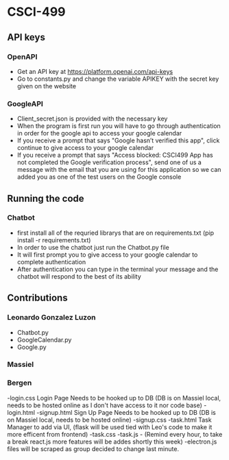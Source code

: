 # CSCI-499

## API keys
### OpenAPI
- Get an API key at https://platform.openai.com/api-keys
- Go to constants.py and change the variable APIKEY with the secret key given on the website

### GoogleAPI
- Client_secret.json is provided with the necessary key
- When the program is first run you will have to go through authentication in order for the 
google api to access your google calendar
- If you receive a prompt that says "Google hasn’t verified this app", click continue to give 
access to your google calendar
- If you receive a prompt that says "Access blocked: CSCI499 App has not completed the Google 
verification process", send one of us a message with the email that you are using for this application
so we can added you as one of the test users on the Google console

## Running the code
### Chatbot
- first install all of the requried librarys that are on requirements.txt (pip install -r requirements.txt)
- In order to use the chatbot just run the Chatbot.py file
- It will first prompt you to give access to your google calendar to complete authentication
- After authentication you can type in the terminal your message and the chatbot will respond to 
the best of its ability

## Contributions
### Leonardo Gonzalez Luzon
- Chatbot.py
- GoogleCalendar.py
- Google.py

### Massiel

### Bergen
-login.css Login Page Needs to be hooked up to DB (DB is on Massiel local, needs to be hosted online as I don't have access to it nor code base)
-login.html
-signup.html Sign Up Page Needs to be hooked up to DB (DB is on Massiel local, needs to be hosted online)
-signup.css
-task.html Task Manager to add via UI, (flask will be used tied with Leo's code to make it more efficent from frontend)
-task.css
-task.js - (Remind every hour, to take a break react.js more features will be addes shortly this week)
-electron.js files will be scraped as group decided to change last minute. 


